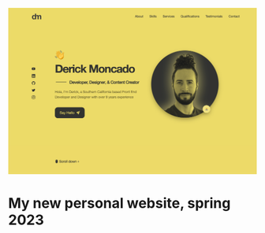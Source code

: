![My new personal sites homepage](https://github.com/derickmoncado/derickmoncado-io/blob/main/src/assets/images/dm-io-home.jpg)

# My new personal website, spring 2023
